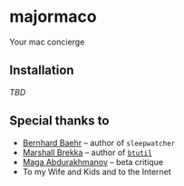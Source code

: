 # majormaco

Your mac concierge

## Installation

*TBD*

## Special thanks to

- [Bernhard Baehr](http://www.bernhard-baehr.de) – author of `sleepwatcher`
- [Marshall Brekka](http://www.marshallbrekka.com) – author of [`btutil`](https://github.com/marshallbrekka/btutil)
- [Maga Abdurakhmanov](https://github.com/maqdev) – beta critique
- To my Wife and Kids and to the Internet


